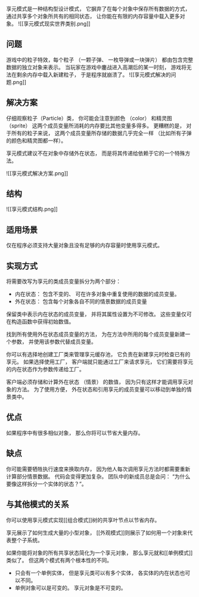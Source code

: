 享元模式是一种结构型设计模式， 它摒弃了在每个对象中保存所有数据的方式， 通过共享多个对象所共有的相同状态， 让你能在有限的内存容量中载入更多对象。
![[享元模式现实世界类别.png]]

## 问题
游戏中的粒子特效，每个粒子 （一颗子弹、 一枚导弹或一块弹片） 都由包含完整数据的独立对象来表示。 当玩家在游戏中鏖战进入高潮后的某一时刻， 游戏将无法在剩余内存中载入新建粒子， 于是程序就崩溃了。
![[享元模式解决的问题.png]]
## 解决方案
仔细观察粒子（Particle）类， 你可能会注意到颜色 （color） 和精灵图 （sprite） 这两个成员变量所消耗的内存要比其他变量多得多。 更糟糕的是， 对于所有的粒子来说， 这两个成员变量所存储的数据几乎完全一样 （比如所有子弹的颜色和精灵图都一样）。

享元模式建议不在对象中存储外在状态， 而是将其传递给依赖于它的一个特殊方法。 

![[享元模式解决方案.png]]

## 结构
![[享元模式结构.png]]


## 适用场景
仅在程序必须支持大量对象且没有足够的内存容量时使用享元模式。
## 实现方式
将需要改写为享元的类成员变量拆分为两个部分：

- 内在状态： 包含不变的、 可在许多对象中重复使用的数据的成员变量。
- 外在状态： 包含每个对象各自不同的情景数据的成员变量

保留类中表示内在状态的成员变量， 并将其属性设置为不可修改。 这些变量仅可在构造函数中获得初始数值。

找到所有使用外在状态成员变量的方法， 为在方法中所用的每个成员变量新建一个参数， 并使用该参数代替成员变量。

你可以有选择地创建工厂类来管理享元缓存池， 它负责在新建享元时检查已有的享元。 如果选择使用工厂， 客户端就只能通过工厂来请求享元， 它们需要将享元的内在状态作为参数传递给工厂。

客户端必须存储和计算外在状态 （情景） 的数值， 因为只有这样才能调用享元对象的方法。 为了使用方便， 外在状态和引用享元的成员变量可以移动到单独的情景类中。
## 优点
如果程序中有很多相似对象， 那么你将可以节省大量内存。
## 缺点
你可能需要牺牲执行速度来换取内存， 因为他人每次调用享元方法时都需要重新计算部分情景数据。
代码会变得更加复杂。 团队中的新成员总是会问： ​ “为什么要像这样拆分一个实体的状态？”。
## 与其他模式的关系


你可以使用享元模式实现[[组合模式]]树的共享叶节点以节省内存。

享元展示了如何生成大量的小型对象， [[外观模式]]则展示了如何用一个对象来代表整个子系统。

如果你能将对象的所有共享状态简化为一个享元对象， 那么享元就和[[单例模式]]类似了。 但这两个模式有两个根本性的不同。
- 只会有一个单例实体， 但是享元类可以有多个实体， 各实体的内在状态也可以不同。
- 单例对象可以是可变的。 享元对象是不可变的。